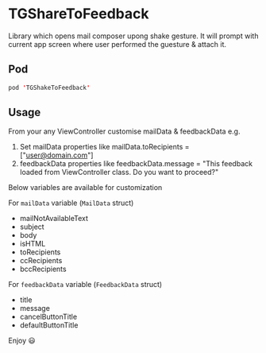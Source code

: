 # TGShareToFeedback
Library which opens mail composer upong shake gesture. It will prompt with current app screen where user performed the guesture & attach it.


Pod
------
```swift
pod 'TGShakeToFeedback'
```


Usage
------

From your any ViewController customise mailData &amp; feedbackData
e.g.

1. Set mailData properties like mailData.toRecipients = ["user@domain.com"] 
2. feedbackData properties like feedbackData.message = "This feedback loaded from ViewController class. Do you want to proceed?"


Below variables are available for customization

For ```mailData``` variable (```MailData``` struct)
* mailNotAvailableText
* subject
* body
* isHTML
* toRecipients
* ccRecipients
* bccRecipients


For ```feedbackData``` variable (```FeedbackData``` struct)
* title
* message
* cancelButtonTitle
* defaultButtonTitle


Enjoy :smiley:
